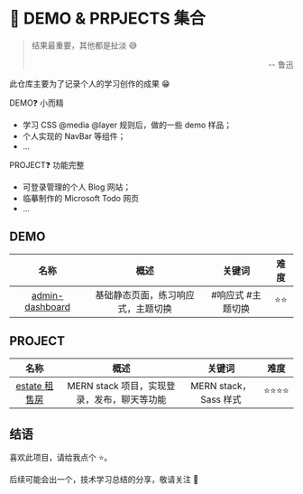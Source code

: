 # 📖 DEMO & PRPJECTS 集合

> <div><p style="margin-bottom: 0.5em">结果最重要，其他都是扯淡 😅</p><p align="right">-- 鲁迅</p></div>

此仓库主要为了记录个人的学习创作的成果 😁

DEMO❓ 小而精

- 学习 CSS @media @layer 规则后，做的一些 demo 样品；
- 个人实现的 NavBar 等组件；
- ...

PROJECT❓ 功能完整

- 可登录管理的个人 Blog 网站；
- 临摹制作的 Microsoft Todo 网页
- ...

## DEMO

|                              名称                               |                概述                |      关键词       | 难度 |
| :-------------------------------------------------------------: | :--------------------------------: | :---------------: | :--: |
| [admin-dashboard](https://github.com/lazyykurt/admin-dashboard) | 基础静态页面，练习响应式，主题切换 | #响应式 #主题切换 | ⭐⭐ |

## PROJECT

|                              名称                              |                    概述                     |        关键词         |   难度   |
| :------------------------------------------------------------: | :-----------------------------------------: | :-------------------: | :------: |
| [estate 租售房](https://github.com/lazyykurt/estate-fullstack) | MERN stack 项目，实现登录，发布，聊天等功能 | MERN stack，Sass 样式 | ⭐⭐⭐⭐ |

## 结语

喜欢此项目，请给我点个 ⭐。

后续可能会出一个，技术学习总结的分享，敬请关注 🥰
